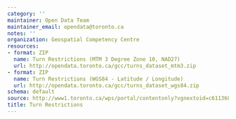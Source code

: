 ```yaml
---
category: ''
maintainer: Open Data Team
maintainer_email: opendata@toronto.ca
notes: ''
organization: Geospatial Competency Centre
resources:
- format: ZIP
  name: Turn Restrictions (MTM 3 Degree Zone 10, NAD27)
  url: http://opendata.toronto.ca/gcc/turns_dataset_mtm3.zip
- format: ZIP
  name: Turn Restrictions (WGS84 - Latitude / Longitude)
  url: http://opendata.toronto.ca/gcc/turns_dataset_wgs84.zip
schema: default
source: http://www1.toronto.ca/wps/portal/contentonly?vgnextoid=c61136899e02b210VgnVCM1000003dd60f89RCRD&vgnextchannel=1a66e03bb8d1e310VgnVCM10000071d60f89RCRD
title: Turn Restrictions
---
```

